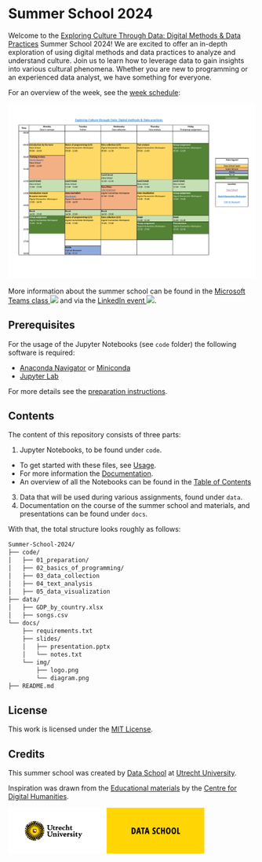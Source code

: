 # Summer School 2024
Welcome to the [Exploring Culture Through Data: Digital Methods & Data Practices](https://utrechtsummerschool.nl/courses/humanities/exploring-culture-through-data-digital-methods-data-practices) Summer School 2024! We are excited to offer an in-depth exploration of using digital methods and data practices to analyze and understand culture. Join us to learn how to leverage data to gain insights into various cultural phenomena. Whether you are new to programming or an experienced data analyst, we have something for everyone.

For an overview of the week, see the [week schedule](docs/schedule.pdf):

[![Preview of schedule](docs/schedule.png)](docs/schedule.pdf)

More information about the summer school can be found in the <a href="https://teams.microsoft.com/l/meetup-join/19%3ameeting_MyUniqueMeetingID%40thread.tacv2/0?context=%7b%22Tid%22%3a%22yourTenantID%22%2c%22Oid%22%3a%22yourUserID%22%7d">Microsoft Teams class <img src="https://teams.microsoft.com/favicon.ico" width="16px"></a> and via the <a href="https://www.linkedin.com/events/summerschool2024-exploringcultu7214537663469551616">LinkedIn event <img src="https://www.linkedin.com/favicon.ico" width="16px"></a>.

## Prerequisites
For the usage of the Jupyter Notebooks (see `code` folder) the following software is required:
- [Anaconda Navigator](https://www.anaconda.com/download/success) or [Miniconda](https://docs.anaconda.com/miniconda/miniconda-install/)
- [Jupyter Lab](https://jupyter.org/)

For more details see the [preparation instructions](code/01_preparation/Welcome.md).

## Contents
The content of this repository consists of three parts:
1. Jupyter Notebooks, to be found under `code`.
  - To get started with these files, see [Usage](docs/usage.md).
  - For more information the [Documentation](docs/documentation.md).
  - An overview of all the Notebooks can be found in the [Table of Contents](docs/table-of-contents.md)
3. Data that will be used during various assignments, found under `data`.
4. Documentation on the course of the summer school and materials, and presentations can be found under `docs`.

With that, the total structure looks roughly as follows:
```plaintext
Summer-School-2024/
├── code/
│   ├── 01_preparation/
│   ├── 02_basics_of_programming/
│   ├── 03_data_collection
│   ├── 04_text_analysis
│   ├── 05_data_visualization
├── data/
│   ├── GDP_by_country.xlsx
│   ├── songs.csv
└── docs/
    ├── requirements.txt
    ├── slides/
    │   ├── presentation.pptx
    │   └── notes.txt
    └── img/
        ├── logo.png
        └── diagram.png
├── README.md
```

## License
This work is licensed under the [MIT License](LICENSE).

## Credits
This summer school was created by [Data School](https://dataschool.nl/) at [Utrecht University](https://www.uu.nl). 

Inspiration was drawn from the [Educational materials](https://github.com/CentreForDigitalHumanities/Education) by the [Centre for Digital Humanities](https://github.com/CentreForDigitalHumanities/).

<a href="https://dataschool.nl" target="_blank"><img src="docs/UU_Data-School_logo_EN.png" width="400px"></a>
